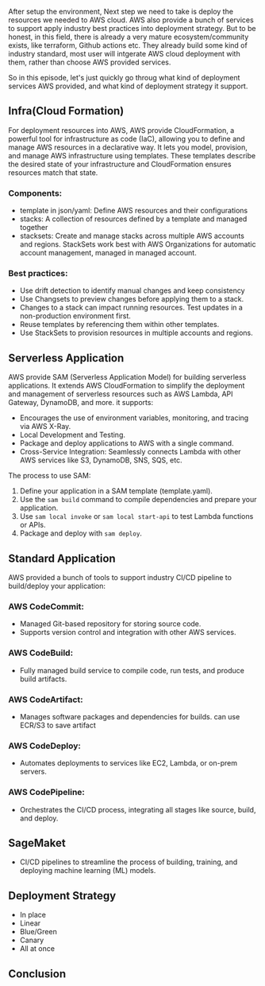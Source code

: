After setup the environment, Next step we need to take is deploy the resources we needed to AWS cloud. AWS also provide a bunch of services to support apply industry best practices into deployment strategy. But to be honest, in this field, there is already a very mature ecosystem/community exists, like terraform, Github actions etc. They already build some kind of industry standard, most user will intgerate AWS cloud deployment with them, rather than choose AWS provided services.

So in this episode, let's just quickly go throug what kind of deployment services AWS provided, and what kind of deployment strategy it support.

## Infra(Cloud Formation)

For deployment resources into AWS, AWS provide CloudFormation, a powerful tool for infrastructure as code (IaC), allowing you to define and manage AWS resources in a declarative way. It lets you model, provision, and manage AWS infrastructure using templates. These templates describe the desired state of your infrastructure and CloudFormation ensures resources match that state.

### Components:

- template in json/yaml: Define AWS resources and their configurations
- stacks: A collection of resources defined by a template and managed together
- stacksets: Create and manage stacks across multiple AWS accounts and regions. StackSets work best with AWS Organizations for automatic account management, managed in managed account.

### Best practices:

- Use drift detection to identify manual changes and keep consistency
- Use Changsets to preview changes before applying them to a stack.
- Changes to a stack can impact running resources. Test updates in a non-production environment first.
- Reuse templates by referencing them within other templates.
- Use StackSets to provision resources in multiple accounts and regions.

## Serverless Application

AWS provide SAM (Serverless Application Model) for building serverless applications. It extends AWS CloudFormation to simplify the deployment and management of serverless resources such as AWS Lambda, API Gateway, DynamoDB, and more. it supports:

- Encourages the use of environment variables, monitoring, and tracing via AWS X-Ray.
- Local Development and Testing.
- Package and deploy applications to AWS with a single command.
- Cross-Service Integration: Seamlessly connects Lambda with other AWS services like S3, DynamoDB, SNS, SQS, etc.

The process to use SAM:

1. Define your application in a SAM template (template.yaml).
2. Use the `sam build` command to compile dependencies and prepare your application.
3. Use `sam local invoke` or `sam local start-api` to test Lambda functions or APIs.
4. Package and deploy with `sam deploy`.

## Standard Application

AWS provided a bunch of tools to support industry CI/CD pipeline to build/deploy your application:

### AWS CodeCommit:

- Managed Git-based repository for storing source code.
- Supports version control and integration with other AWS services.

### AWS CodeBuild:

- Fully managed build service to compile code, run tests, and produce build artifacts.

### AWS CodeArtifact:

- Manages software packages and dependencies for builds. can use ECR/S3 to save artifact

### AWS CodeDeploy:

- Automates deployments to services like EC2, Lambda, or on-prem servers.

### AWS CodePipeline:

- Orchestrates the CI/CD process, integrating all stages like source, build, and deploy.

## SageMaket

- CI/CD pipelines to streamline the process of building, training, and deploying machine learning (ML) models.

## Deployment Strategy

- In place
- Linear
- Blue/Green
- Canary
- All at once

## Conclusion
